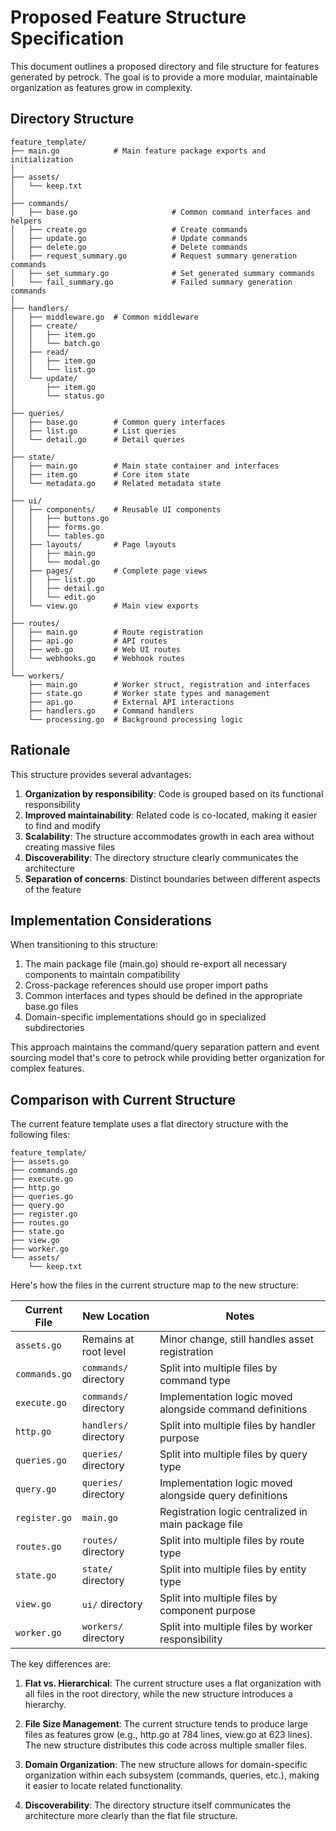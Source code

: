 # Proposed Feature Structure Specification

This document outlines a proposed directory and file structure for features generated by petrock. The goal is to provide a more modular, maintainable organization as features grow in complexity.

## Directory Structure

```
feature_template/
├── main.go            # Main feature package exports and initialization
│
├── assets/
│   └── keep.txt
│
├── commands/
│   ├── base.go                     # Common command interfaces and helpers
│   ├── create.go                   # Create commands
│   ├── update.go                   # Update commands  
│   ├── delete.go                   # Delete commands
│   ├── request_summary.go          # Request summary generation commands
│   ├── set_summary.go              # Set generated summary commands
│   └── fail_summary.go             # Failed summary generation commands
│
├── handlers/
│   ├── middleware.go  # Common middleware
│   ├── create/
│   │   ├── item.go
│   │   └── batch.go
│   ├── read/
│   │   ├── item.go
│   │   └── list.go
│   └── update/
│       ├── item.go
│       └── status.go
│
├── queries/
│   ├── base.go        # Common query interfaces
│   ├── list.go        # List queries
│   └── detail.go      # Detail queries
│
├── state/
│   ├── main.go        # Main state container and interfaces
│   ├── item.go        # Core item state
│   └── metadata.go    # Related metadata state
│
├── ui/
│   ├── components/    # Reusable UI components
│   │   ├── buttons.go
│   │   ├── forms.go
│   │   └── tables.go
│   ├── layouts/       # Page layouts
│   │   ├── main.go
│   │   └── modal.go
│   ├── pages/         # Complete page views
│   │   ├── list.go
│   │   ├── detail.go
│   │   └── edit.go
│   └── view.go        # Main view exports
│
├── routes/
│   ├── main.go        # Route registration
│   ├── api.go         # API routes
│   ├── web.go         # Web UI routes
│   └── webhooks.go    # Webhook routes
│
└── workers/
    ├── main.go        # Worker struct, registration and interfaces
    ├── state.go       # Worker state types and management
    ├── api.go         # External API interactions
    ├── handlers.go    # Command handlers
    └── processing.go  # Background processing logic
```

## Rationale

This structure provides several advantages:

1. **Organization by responsibility**: Code is grouped based on its functional responsibility
2. **Improved maintainability**: Related code is co-located, making it easier to find and modify
3. **Scalability**: The structure accommodates growth in each area without creating massive files
4. **Discoverability**: The directory structure clearly communicates the architecture
5. **Separation of concerns**: Distinct boundaries between different aspects of the feature

## Implementation Considerations

When transitioning to this structure:

1. The main package file (main.go) should re-export all necessary components to maintain compatibility
2. Cross-package references should use proper import paths
3. Common interfaces and types should be defined in the appropriate base.go files
4. Domain-specific implementations should go in specialized subdirectories

This approach maintains the command/query separation pattern and event sourcing model that's core to petrock while providing better organization for complex features.

## Comparison with Current Structure

The current feature template uses a flat directory structure with the following files:

```
feature_template/
├── assets.go
├── commands.go
├── execute.go
├── http.go
├── queries.go
├── query.go
├── register.go
├── routes.go
├── state.go
├── view.go
├── worker.go
└── assets/
    └── keep.txt
```

Here's how the files in the current structure map to the new structure:

| Current File | New Location | Notes |
|--------------|--------------|-------|
| `assets.go` | Remains at root level | Minor change, still handles asset registration |
| `commands.go` | `commands/` directory | Split into multiple files by command type |
| `execute.go` | `commands/` directory | Implementation logic moved alongside command definitions |
| `http.go` | `handlers/` directory | Split into multiple files by handler purpose |
| `queries.go` | `queries/` directory | Split into multiple files by query type |
| `query.go` | `queries/` directory | Implementation logic moved alongside query definitions |
| `register.go` | `main.go` | Registration logic centralized in main package file |
| `routes.go` | `routes/` directory | Split into multiple files by route type |
| `state.go` | `state/` directory | Split into multiple files by entity type |
| `view.go` | `ui/` directory | Split into multiple files by component purpose |
| `worker.go` | `workers/` directory | Split into multiple files by worker responsibility |

The key differences are:

1. **Flat vs. Hierarchical**: The current structure uses a flat organization with all files in the root directory, while the new structure introduces a hierarchy.

2. **File Size Management**: The current structure tends to produce large files as features grow (e.g., http.go at 784 lines, view.go at 623 lines). The new structure distributes this code across multiple smaller files.

3. **Domain Organization**: The new structure allows for domain-specific organization within each subsystem (commands, queries, etc.), making it easier to locate related functionality.

4. **Discoverability**: The directory structure itself communicates the architecture more clearly than the flat file structure.